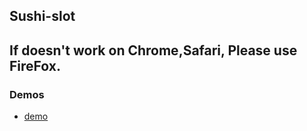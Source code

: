 ## Sushi-slot
## If doesn't work on Chrome,Safari, Please use FireFox.

### Demos
* [demo](http://JaewooNam.github.io/practice-slot-machine-pixi/index.html)
